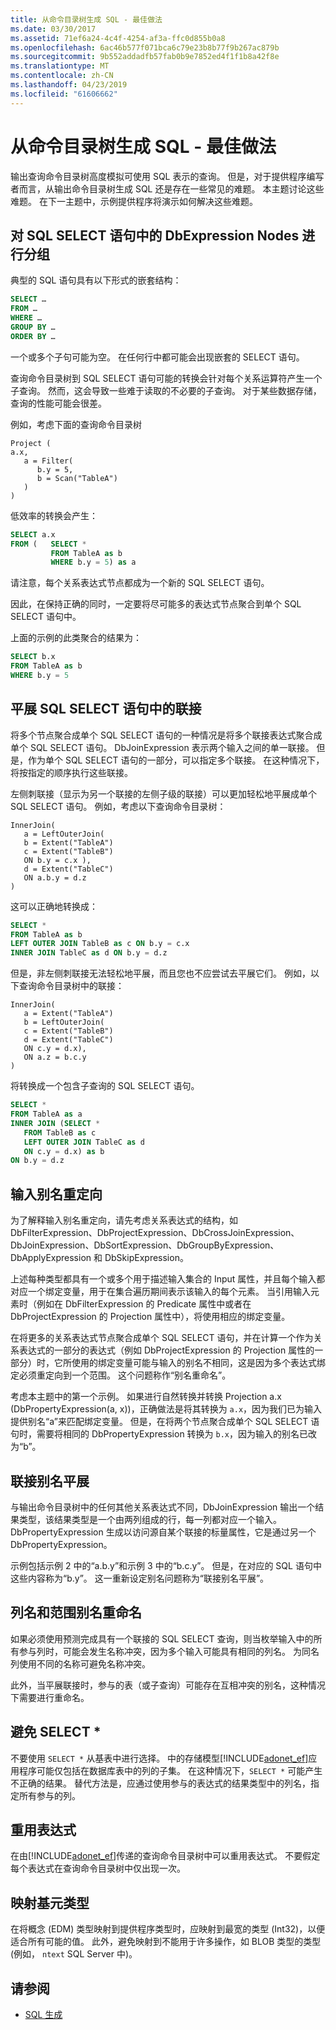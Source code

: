 ```yaml
---
title: 从命令目录树生成 SQL - 最佳做法
ms.date: 03/30/2017
ms.assetid: 71ef6a24-4c4f-4254-af3a-ffc0d855b0a8
ms.openlocfilehash: 6ac46b577f071bca6c79e23b8b77f9b267ac879b
ms.sourcegitcommit: 9b552addadfb57fab0b9e7852ed4f1f1b8a42f8e
ms.translationtype: MT
ms.contentlocale: zh-CN
ms.lasthandoff: 04/23/2019
ms.locfileid: "61606662"
---
```

# <a name="generating-sql-from-command-trees---best-practices"></a>从命令目录树生成 SQL - 最佳做法

输出查询命令目录树高度模拟可使用 SQL 表示的查询。 但是，对于提供程序编写者而言，从输出命令目录树生成 SQL 还是存在一些常见的难题。 本主题讨论这些难题。 在下一主题中，示例提供程序将演示如何解决这些难题。

## <a name="group-dbexpression-nodes-in-a-sql-select-statement"></a>对 SQL SELECT 语句中的 DbExpression Nodes 进行分组

典型的 SQL 语句具有以下形式的嵌套结构：

```sql
SELECT …
FROM …
WHERE …
GROUP BY …
ORDER BY …
```

一个或多个子句可能为空。  在任何行中都可能会出现嵌套的 SELECT 语句。

查询命令目录树到 SQL SELECT 语句可能的转换会针对每个关系运算符产生一个子查询。 然而，这会导致一些难于读取的不必要的子查询。  对于某些数据存储，查询的性能可能会很差。

例如，考虑下面的查询命令目录树

```
Project (
a.x,
   a = Filter(
      b.y = 5,
      b = Scan("TableA")
   )
)
```

低效率的转换会产生：

```sql
SELECT a.x
FROM (   SELECT *
         FROM TableA as b
         WHERE b.y = 5) as a
```

请注意，每个关系表达式节点都成为一个新的 SQL SELECT 语句。

因此，在保持正确的同时，一定要将尽可能多的表达式节点聚合到单个 SQL SELECT 语句中。

上面的示例的此类聚合的结果为：

```sql
SELECT b.x
FROM TableA as b
WHERE b.y = 5
```

## <a name="flatten-joins-in-a-sql-select-statement"></a>平展 SQL SELECT 语句中的联接

将多个节点聚合成单个 SQL SELECT 语句的一种情况是将多个联接表达式聚合成单个 SQL SELECT 语句。 DbJoinExpression 表示两个输入之间的单一联接。 但是，作为单个 SQL SELECT 语句的一部分，可以指定多个联接。 在这种情况下，将按指定的顺序执行这些联接。

左侧刺联接（显示为另一个联接的左侧子级的联接）可以更加轻松地平展成单个 SQL SELECT 语句。 例如，考虑以下查询命令目录树：

```
InnerJoin(
   a = LeftOuterJoin(
   b = Extent("TableA")
   c = Extent("TableB")
   ON b.y = c.x ),
   d = Extent("TableC")
   ON a.b.y = d.z
)
```

这可以正确地转换成：

```sql
SELECT *
FROM TableA as b
LEFT OUTER JOIN TableB as c ON b.y = c.x
INNER JOIN TableC as d ON b.y = d.z
```

但是，非左侧刺联接无法轻松地平展，而且您也不应尝试去平展它们。 例如，以下查询命令目录树中的联接：

```
InnerJoin(
   a = Extent("TableA")
   b = LeftOuterJoin(
   c = Extent("TableB")
   d = Extent("TableC")
   ON c.y = d.x),
   ON a.z = b.c.y
)
```

将转换成一个包含子查询的 SQL SELECT 语句。

```sql
SELECT *
FROM TableA as a
INNER JOIN (SELECT *
   FROM TableB as c
   LEFT OUTER JOIN TableC as d
   ON c.y = d.x) as b
ON b.y = d.z
```

## <a name="input-alias-redirecting"></a>输入别名重定向

为了解释输入别名重定向，请先考虑关系表达式的结构，如 DbFilterExpression、DbProjectExpression、DbCrossJoinExpression、DbJoinExpression、DbSortExpression、DbGroupByExpression、DbApplyExpression 和 DbSkipExpression。

上述每种类型都具有一个或多个用于描述输入集合的 Input 属性，并且每个输入都对应一个绑定变量，用于在集合遍历期间表示该输入的每个元素。 当引用输入元素时（例如在 DbFilterExpression 的 Predicate 属性中或者在 DbProjectExpression 的 Projection 属性中），将使用相应的绑定变量。

在将更多的关系表达式节点聚合成单个 SQL SELECT 语句，并在计算一个作为关系表达式的一部分的表达式（例如 DbProjectExpression 的 Projection 属性的一部分）时，它所使用的绑定变量可能与输入的别名不相同，这是因为多个表达式绑定必须重定向到一个范围。  这个问题称作“别名重命名”。

考虑本主题中的第一个示例。 如果进行自然转换并转换 Projection a.x (DbPropertyExpression(a, x))，正确做法是将其转换为 `a.x`，因为我们已为输入提供别名“a”来匹配绑定变量。  但是，在将两个节点聚合成单个 SQL SELECT 语句时，需要将相同的 DbPropertyExpression 转换为 `b.x`，因为输入的别名已改为“b”。

## <a name="join-alias-flattening"></a>联接别名平展

与输出命令目录树中的任何其他关系表达式不同，DbJoinExpression 输出一个结果类型，该结果类型是一个由两列组成的行，每一列都对应一个输入。 DbPropertyExpression 生成以访问源自某个联接的标量属性，它是通过另一个 DbPropertyExpression。

示例包括示例 2 中的“a.b.y”和示例 3 中的“b.c.y”。 但是，在对应的 SQL 语句中这些内容称为“b.y”。 这一重新设定别名问题称为“联接别名平展”。

## <a name="column-name-and-extent-alias-renaming"></a>列名和范围别名重命名

如果必须使用预测完成具有一个联接的 SQL SELECT 查询，则当枚举输入中的所有参与列时，可能会发生名称冲突，因为多个输入可能具有相同的列名。 为同名列使用不同的名称可避免名称冲突。

此外，当平展联接时，参与的表（或子查询）可能存在互相冲突的别名，这种情况下需要进行重命名。

## <a name="avoid-select-"></a>避免 SELECT *

不要使用 `SELECT *` 从基表中进行选择。 中的存储模型[!INCLUDE[adonet_ef](../../../../../includes/adonet-ef-md.md)]应用程序可能仅包括在数据库表中的列的子集。 在这种情况下，`SELECT *` 可能产生不正确的结果。 替代方法是，应通过使用参与的表达式的结果类型中的列名，指定所有参与的列。

## <a name="reuse-of-expressions"></a>重用表达式

在由[!INCLUDE[adonet_ef](../../../../../includes/adonet-ef-md.md)]传递的查询命令目录树中可以重用表达式。 不要假定每个表达式在查询命令目录树中仅出现一次。

## <a name="mapping-primitive-types"></a>映射基元类型

在将概念 (EDM) 类型映射到提供程序类型时，应映射到最宽的类型 (Int32)，以便适合所有可能的值。 此外，避免映射到不能用于许多操作，如 BLOB 类型的类型 (例如， `ntext` SQL Server 中)。

## <a name="see-also"></a>请参阅

- [SQL 生成](../../../../../docs/framework/data/adonet/ef/sql-generation.md)
